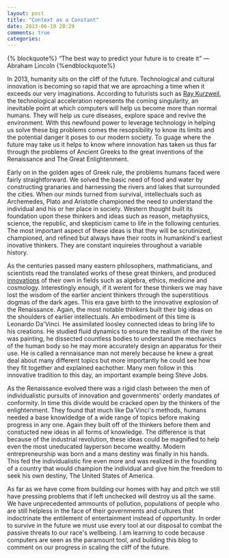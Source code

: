 ```yaml
---
layout: post
title: "Context as a Constant"
date: 2013-06-10 20:29
comments: true
categories: 
---
```


{% blockquote%}
“The best way to predict your future is to create it” 
― Abraham Lincoln
{%endblockquote%}



In 2013, humanity sits on the cliff of the future. Technological and cultural innovation is becoming so rapid that we 
are aproaching a time when it exceeds our very imaginations.<!-- more --> According to futurists such as 
[Ray Kurzweil](http://en.wikipedia.org/wiki/Ray_Kurzweil), the technological acceleration represents the coming singularity,
an inevitable point at which computers will help us become more than normal humans. They will help us cure diseases, explore
space and revive the environment. With this newfound power to leverage technology in helping us solve these big problems 
comes the resopsibility to know its limits and the potential danger it poses to our modern society. To guage where the 
future may take us it helps to know where innovation has taken us thus far through the problems of Ancient Greeks to the 
great inventions of the Renaissance and The Great Enlightenment.  

Early on in the golden ages of Greek rule, the problems humans faced were fairly straightforward. We solved the basic 
need of food and water by constructing granaries and harnessing the rivers and lakes that surrounded the cities. When our
minds turned from survival, intellectuals such as Archemedes, Plato and Aristotle championed the need to understand the 
individual and his or her place in society. Western thought built its foundation upon these thinkers and ideas such as reason, 
metaphysics, science, the republic, and skepticism came to life in the following centuries. The most important aspect of 
these ideas is that they will be scrutinized, championed, and refined but always have their roots in humankind's earliest 
inovative thinkers. They are constant inquireies throughout a variable history.  

As the centuries passed many eastern philosophers, mathmaticians, and scientists read the translated works of these great 
thinkers, and produced [innovations](http://en.wikipedia.org/wiki/Science_in_the_medieval_Islamic_world#Domains_of_thought_and_culture_in_the_High_Caliphate)
of their own in fields such as algebra, ethics, medicine and cosmology. Interestingly enough, if it werent for these thinkers
we may have lost the wisdom of the earlier ancient thinkers through the superstitious dogmas of the dark ages. This era gave
birth to the innovative explosion of the Renaissance. Again, the most notable thinkers built their big ideas on the shoulders 
of earlier intellectuals. An embodiment of this time is Leonardo Da'Vinci. He assimilated loosley connected ideas to bring 
life to his creations. He studied fluid dynamics to ensure the realism of the river he was painting, he dissected countless 
bodies to understand the mechanics of the human body so he may more accurately design an apparatus for their use. He is 
called a rennaisance man not merely because he knew a great deal about many different topics but more importantly he could 
see how they fit together and explained eachother. Many men follow in this innovative tradition to this day, an important 
example being Steve Jobs.  

As the Renaissance evolved there was a rigid clash between the men of individualistic pursuits of innovation and governments'
orderly mandates of conformity. In time this divide would be cracked open by the thinkers of the enlightenment. They found 
that much like Da'Vinci's methods, humans needed a base knowldedge of a wide range of topics before making progress in any
one. Again they built off of the thinkers before them and constucted new ideas in all forms of knowledge. The difference is 
that because of the industrial revolution, these ideas could be magnified to help even the most uneducated layperson become 
wealthy. Modern entrepreneurship was born and a mans destiny was finally in his hands. This fed the individualistic fire even 
more and was realized in the founding of a country that would champion the individual and give him the freedom to seek his 
own destiny, The United States of America.

As far as we have come from building our homes with hay and pitch we still have pressing problems that if left unchecked will 
destroy us all the same. We have unprecedented ammounts of pollution, populations of people who are still helpless in the 
face of their governments and cultures that indoctrinate the entilement of entertainment instead of opportunity. In order to 
survive in the future we must use every tool at our disposal to combat the passive threats to our race's wellbeing. I am 
learning to code because computers are seen as the paramount tool, and building this blog to comment on our progress in 
scaling the cliff of the future.







